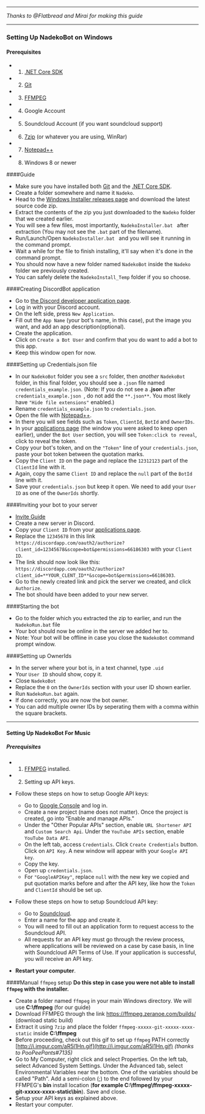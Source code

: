 ________________________________________________________________________________
*Thanks to @Flatbread and Mirai for making this guide*
________________________________________________________________________________

### Setting Up NadekoBot on Windows
#### Prerequisites 
- 1) [.NET Core SDK][.NET Core SDK]
- 2) [Git][Git]
- 3) [FFMPEG][FFMPEG] 
- 4) Google Account
- 5) Soundcloud Account (if you want soundcloud support)
- 6) [7zip][7zip] (or whatever you are using, WinRar)
- 7) [Notepad++][Notepad++]
- 8) Windows 8 or newer

####Guide 
- Make sure you have installed both [Git][Git] and the [.NET Core SDK][.NET Core SDK].
- Create a folder somewhere and name it `Nadeko`.
- Head to the [Windows Installer releases page][WinInstaller] and download the latest source code zip.
- Extract the contents of the zip you just downloaded to the `Nadeko` folder that we created earlier.
- You will see a few files, most importantly, `NadekoInstaller.bat ` after extraction (You may not see the `.bat` part of the filename).
- Run/Launch/Open `NadekoInstaller.bat ` and you will see it running in the command prompt.
- Wait a while for the file to finish installing, it'll say when it's done in the command prompt.
- You should now have a new folder named `NadekoBot` inside the `Nadeko` folder we previously created.
- You can safely delete the `NadekoInstall_Temp` folder if you so choose.

####Creating DiscordBot application
- Go to [the Discord developer application page][DiscordApp].
- Log in with your Discord account.
- On the left side, press `New Application`.
- Fill out the `App Name` (your bot's name, in this case), put the image you want, and add an app description(optional).
- Create the application.
- Click on `Create a Bot User` and confirm that you do want to add a bot to this app.
- Keep this window open for now.

####Setting up Credentials.json file
- In our `NadekoBot` folder you see a `src` folder, then *another* `NadekoBot` folder, in this final folder, you should see a `.json` file named `credentials_example.json`. (Note: If you do not see a **.json** after `credentials_example.json `, do not add the `**.json**`. You most likely have `"Hide file extensions"` enabled.)
- Rename `credentials_example.json` to `credentials.json`.
- Open the file with [Notepad++][Notepad++].
- In there you will see fields such as `Token`, `ClientId`, `BotId` and `OwnerIDs`.
- In your [applications page][DiscordApp] (the window you were asked to keep open earlier), under the `Bot User` section, you will see `Token:click to reveal`, click to reveal the token.
- Copy your bot's token, and on the `"Token"` line of your `credentials.json`, paste your bot token between the quotation marks.
- Copy the `Client ID` on the page and replace the `12312123` part of the `ClientId` line with it.
- Again, copy the same `Client ID` and replace the `null` part of the `BotId` line with it.
- Save your `credentials.json` but keep it open. We need to add your `User ID` as one of the `OwnerIds` shortly.

####Inviting your bot to your server 
- [Invite Guide][Invite Guide]
- Create a new server in Discord.
- Copy your `Client ID` from your [applications page][DiscordApp].
- Replace the `12345678` in this link `https://discordapp.com/oauth2/authorize?client_id=12345678&scope=bot&permissions=66186303` with your `Client ID`.
- The link should now look like this: `https://discordapp.com/oauth2/authorize?client_id=**YOUR_CLENT_ID**&scope=bot&permissions=66186303`.
- Go to the newly created link and pick the server we created, and click `Authorize`.
- The bot should have been added to your new server.

####Starting the bot
- Go to the folder which you extracted the zip to earlier, and run the `NadekoRun.bat` file
- Your bot should now be online in the server we added her to.
- Note: Your bot will be offline in case you close the `NadekoBot` command prompt window.

####Setting up OwnerIds
- In the server where your bot is, in a text channel, type `.uid`
- Your `User ID` should show, copy it.
- Close `NadekoBot`
- Replace the `0` on the `OwnerIds` section with your user ID shown earlier.
- Run `NadekoRun.bat` again.
- If done correctly, you are now the bot owner.
- You can add multiple owner IDs by seperating them with a comma within the square brackets.

________________________________________________________________________________

#### Setting Up NadekoBot For Music
##### Prerequisites
- 1) [FFMPEG][FFMPEG] installed.
- 2) Setting up API keys.

- Follow these steps on how to setup Google API keys:
    - Go to [Google Console][Google Console] and log in.
    - Create a new project (name does not matter). Once the project is created, go into "Enable and manage APIs."
    - Under the "Other Popular APIs" section, enable `URL Shortener API` and `Custom Search Api`. Under the `YouTube APIs` section, enable `YouTube Data API`.
    - On the left tab, access `Credentials`. Click `Create Credentials` button. Click on `API Key`. A new window will appear with your `Google API key`. 
    - Copy the key.
    - Open up `credentials.json`. 
    - For `"GoogleAPIKey"`, replace `null` with the new key we copied and put quotation marks before and after the API key, like how the `Token` and `ClientId` should be set up.
- Follow these steps on how to setup Soundcloud API key:
    - Go to [Soundcloud][Soundcloud]. 
    - Enter a name for the app and create it. 
    - You will need to fill out an application form to request access to the Soundcloud API.
    - All requests for an API key must go through the review process, where applications will be reviewed on a case by case basis, in line with Soundcloud API Terms of Use. If your application is successful, you will receive an API key. 
- **Restart your computer**.

####Manual `ffmpeg` setup 
**Do this step in case you were not able to install `ffmpeg` with the installer.**

- Create a folder named `ffmpeg` in your main Windows directory. We will use **C:\ffmpeg** (for our guide)
- Download FFMPEG through the link https://ffmpeg.zeranoe.com/builds/ (download static build)
- Extract it using `7zip` and place the folder `ffmpeg-xxxxx-git-xxxxx-xxxx-static` inside **C:\ffmpeg**
- Before proceeding, check out this gif to set up `ffmpeg` PATH correctly [http://i.imgur.com/aR5l1Hn.gif](http://i.imgur.com/aR5l1Hn.gif) *(thanks to PooPeePants#7135)*
- Go to My Computer, right click and select Properties. On the left tab, select Advanced System Settings. Under the Advanced tab, select Environmental Variables near the bottom. One of the variables should be called "Path". Add a semi-colon (;) to the end followed by your FFMPEG's **bin** install location (**for example C:\ffmpeg\ffmpeg-xxxxx-git-xxxxx-xxxx-static\bin**). Save and close.
- Setup your API keys as explained above.
- Restart your computer.

[.NET Core SDK]: https://go.microsoft.com/fwlink/?LinkID=827524
[Git]: https://git-scm.com/download/win
[WinInstaller]: https://github.com/fearnlj01/NadekoBotInstallerWin/releases
[FFMPEG]: https://github.com/Soundofdarkness/FFMPEG-Inst/releases
[7zip]: http://www.7-zip.org/download.html
[DiscordApp]: https://discordapp.com/developers/applications/me
[Notepad++]: https://notepad-plus-plus.org/
[Invite Guide]: http://discord.kongslien.net/guide.html
[Google Console]: https://console.developers.google.com
[Soundcloud]: https://soundcloud.com/you/apps/new
